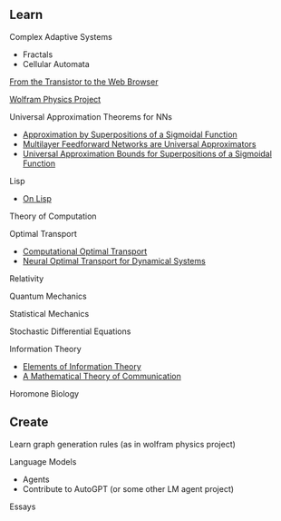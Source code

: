 ## Learn
Complex Adaptive Systems
- Fractals
- Cellular Automata

[From the Transistor to the Web Browser](https://github.com/geohot/fromthetransistor)

[Wolfram Physics Project](https://www.wolframphysics.org)

Universal Approximation Theorems for NNs
- [Approximation by Superpositions of a Sigmoidal Function](https://cognitivemedium.com/magic_paper/assets/Cybenko.pdf)
- [Multilayer Feedforward Networks are Universal Approximators](https://cognitivemedium.com/magic_paper/assets/Hornik.pdf)
- [Universal Approximation Bounds for Superpositions of a Sigmoidal Function](http://www.stat.yale.edu/~arb4/publications_files/UniversalApproximationBoundsForSuperpositionsOfASigmoidalFunction.pdf)

Lisp
- [On Lisp](https://sep.turbifycdn.com/ty/cdn/paulgraham/onlisp.pdf?t=1688221954&)

Theory of Computation

Optimal Transport
- [Computational Optimal Transport](https://optimaltransport.github.io/book/)
- [Neural Optimal Transport for Dynamical Systems](https://github.com/bunnech/phd_thesis/blob/main/README.md)

Relativity

Quantum Mechanics

Statistical Mechanics

Stochastic Differential Equations

Information Theory
- [Elements of Information Theory](http://staff.ustc.edu.cn/~mfy/InfoTheory/Complements/Elements%20of%20Information%20Theory%202nd.pdf)
- [A Mathematical Theory of Communication](https://people.math.harvard.edu/~ctm/home/text/others/shannon/entropy/entropy.pdf)

Horomone Biology

## Create
Learn graph generation rules (as in wolfram physics project)

Language Models
- Agents
- Contribute to AutoGPT (or some other LM agent project)

Essays
